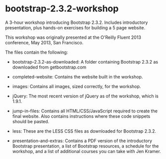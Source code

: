 bootstrap-2.3.2-workshop
========================

A 3-hour workshop introducing Bootstrap 2.3.2. Includes introductory presentation, plus hands-on exercises for building a 5 page website.

This workshop was originally presented at the O'Reilly Fluent 2013 conference, May 2013, San Francisco.

The files contain the following:

* bootstrap-2.3.2-as-downloaded: A folder containing Bootstrap 2.3.2 as downloaded from getbootstrap.com

* completed-website: Contains the website built in the workshop.

* images: Contains all images, sized correctly, for the workshop.

* jQuery: The most recent version of jQuery as of the workshop, which is 1.9.1.

* jump-in-files: Contains all HTML/CSS/JavaScript required to create the final website. Also contains instructions where these code snippets should be pasted.

* less: These are the LESS CSS files as downloaded for Bootstrap 2.3.2.

* presentation-and-extras: Contains a PDF version of the introductory Bootstrap presentation, a list of Bootstrap resources, a schedule for the workshop, and a list of additional courses you can take with Jen Kramer.
